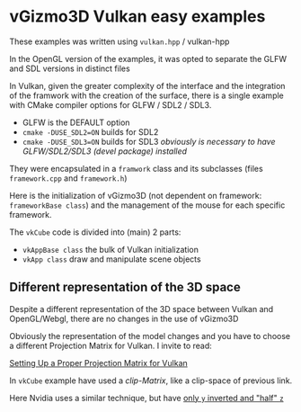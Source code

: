 # vGizmo3D Vulkan easy examples
These examples was written using `vulkan.hpp` / vulkan-hpp 

In the OpenGL version of the examples, it was opted to separate the GLFW and SDL versions in distinct files

In Vulkan, given the greater complexity of the interface and the integration of the framwork with the creation of the surface, there is a single example with CMake compiler options for GLFW / SDL2 / SDL3.
- GLFW is the DEFAULT option
- `cmake -DUSE_SDL2=ON` builds for SDL2
- `cmake -DUSE_SDL3=ON` builds for SDL3
*obviously is necessary to have GLFW/SDL2/SDL3 (devel package) installed*

They were encapsulated in a `framwork` class and its subclasses (files `framework.cpp` and `framework.h`)

Here is the initialization of vGizmo3D (not dependent on framework: `frameworkBase class`) and the management of the mouse for each specific framework.

The `vkCube` code is divided into (main) 2 parts:
- `vkAppBase class` the bulk of Vulkan initialization 
- `vkApp class` draw and manipulate scene objects


## Different representation of the 3D space
Despite a different representation of the 3D space between Vulkan and OpenGL/Webgl, there are no changes in the use of vGizmo3D 

Obviously the representation of the model changes and you have to choose a different Projection Matrix for Vulkan.
I invite to read:

[Setting Up a Proper Projection Matrix for Vulkan](https://johannesugb.github.io/gpu-programming/setting-up-a-proper-vulkan-projection-matrix/) 


In `vkCube` example have used a *clip-Matrix*, like a clip-space of previous link.

Here Nvidia uses a similar technique, but have [only `y` inverted and "half" `z` ](https://github.com/KhronosGroup/Vulkan-Hpp/blob/ce439adae242d54d2e10425ce103bad895dde291/samples/utils/math.cpp#L43-L47)
